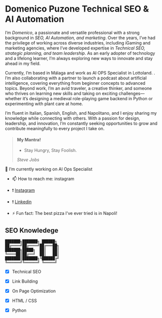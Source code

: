 
# Domenico Puzone Technical SEO & AI Automation

I’m *Domenico*, a passionate and versatile professional with a strong background in *SEO, AI Automation, and marketing*. Over the years, I’ve had the privilege of working across diverse industries, including iGaming and marketing agencies, where I’ve developed expertise in *Technical SEO, strategic planning, and team leadership*. As an early adopter of technology and a lifelong learner, I’m always exploring new ways to innovate and stay ahead in my field.

Currently, I’m based in Málaga and work as AI OPS Specialist in Lottoland.  . I’m also collaborating with a partner to launch a podcast about artificial intelligence, covering everything from beginner concepts to advanced topics. Beyond work, I’m an avid traveler, a creative thinker, and someone who thrives on learning new skills and taking on exciting challenges—whether it’s designing a medieval role-playing game backend in Python or experimenting with plant care at home.

I’m fluent in Italian, Spanish, English, and Napolitano, and I enjoy sharing my knowledge while connecting with others. With a passion for design, leadership, and innovation, I’m constantly seeking opportunities to grow and contribute meaningfully to every project I take on.

> #### My Mantra!
>
> - Stay Hungry, Stay Foolish.
>
>  *Steve Jobs*

🔭 I’m currently working on AI Ops Specialist

- 📫 How to reach me: instagram 
-  :exclamation: [Instagram](https://www.instagram.com/wanderingspot)
-  :exclamation: [Linkedin](https://www.linkedin.com/in/domenicopuzone/)

- ⚡ Fun fact: The best pizza I've ever tried is in Napoli!

## SEO Knowledege
```
███████╗███████╗ ██████╗ 
██╔════╝██╔════╝██╔═══██╗
███████╗█████╗  ██║   ██║
╚════██║██╔══╝  ██║   ██║
███████║███████╗╚██████╔╝
╚══════╝╚══════╝ ╚═════╝ 
```

- [x] Technical SEO
- [x] Link Building 
- [x] On Page Optimization
- [x] HTML / CSS
- [x] Python

